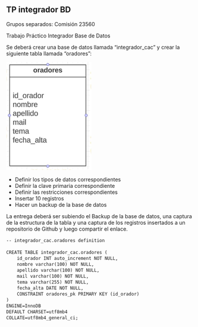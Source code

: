 ## TP integrador BD

Grupos separados: Comisión 23560

 Trabajo Práctico Integrador Base de Datos

Se deberá crear una base de datos llamada “integrador_cac” y crear la siguiente tabla llamada “oradores”:

 ![Imagen TP BD](https://github.com/3dl3rw0lf/c_c_tp_integrados_bbdd/blob/main/Imagen%20TP%20BD.PNG)

- Definir los tipos de datos correspondientes
- Definir la clave primaria correspondiente
- Definir las restricciones correspondientes
- Insertar 10 registros
- Hacer un backup de la base de datos

La entrega deberá ser subiendo el Backup de la base de datos, una captura de la estructura de la tabla y una captura de los registros insertados a un repositorio de Github y luego compartir el enlace.

```mysql
-- integrador_cac.oradores definition

CREATE TABLE integrador_cac.oradores (
	id_orador INT auto_increment NOT NULL,
	nombre varchar(100) NOT NULL,
	apellido varchar(100) NOT NULL,
	mail varchar(100) NOT NULL,
	tema varchar(255) NOT NULL,
	fecha_alta DATE NOT NULL,
	CONSTRAINT oradores_pk PRIMARY KEY (id_orador)
)
ENGINE=InnoDB
DEFAULT CHARSET=utf8mb4
COLLATE=utf8mb4_general_ci;
```

